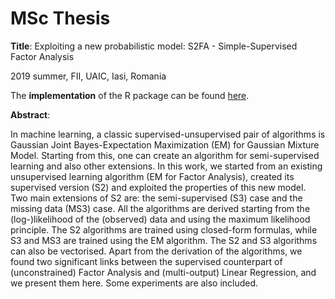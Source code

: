 # MSc Thesis

**Title**: Exploiting a new probabilistic model: S2FA - Simple-Supervised Factor Analysis

2019 summer, FII, UAIC, Iasi, Romania

The **implementation** of the R package can be found [here](https://github.com/aciobanusebi/s2fa).

**Abstract**:

In machine learning, a classic supervised-unsupervised pair of algorithms is Gaussian Joint Bayes-Expectation Maximization (EM) for Gaussian Mixture Model. Starting from this, one can create an algorithm for semi-supervised learning and also other extensions. In this work, we started from an existing unsupervised learning algorithm (EM for Factor Analysis), created its supervised version (S2) and exploited the properties of this new model. Two main extensions of S2 are: the semi-supervised (S3) case and the missing data (MS3) case. All the algorithms are derived starting from the (log-)likelihood of the (observed) data and using the maximum likelihood principle. The S2 algorithms are trained using closed-form formulas, while S3 and MS3 are trained using the EM algorithm. The S2 and S3 algorithms can also be vectorised. Apart from the derivation of the algorithms, we found two significant links between the supervised counterpart of (unconstrained) Factor Analysis and (multi-output) Linear Regression, and we present them here. Some experiments are also included.

